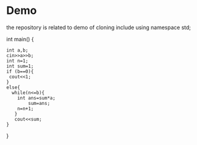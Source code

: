 # Demo
the repository is related to demo of cloning
include<iostream>
using namespace std;

int main() {
	
	int a,b;
    cin>>a>>b;
    int n=1;
    int sum=1;
    if (b==0){
     cout<<1;
    }
    else{
      while(n<=b){
        int ans=sum*a;
            sum=ans;
        n=n+1;
       }
       cout<<sum;
    }
    
}
